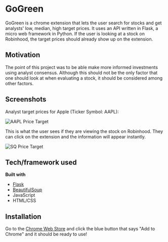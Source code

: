 # GoGreen
GoGreen is a chrome extension that lets the user search for stocks and get analysts' low, median, high target prices. It uses an API written in Flask, a micro web framework in Python. If the user is looking at a stock on Robinhood, the target prices should already show up on the extension.


## Motivation
The point of this project was to be able make more informed investments using analyst consensus. Although this should not be the only factor that one should look at when evaluating a stock, it should be considered among other factors. 


## Screenshots
Analyst target prices for Apple (Ticker Symbol: AAPL): 

![AAPL Price Target](https://user-images.githubusercontent.com/19865455/105124184-99204800-5aa7-11eb-8cd4-33d503ca775c.png)

This is what the user sees if they are viewing the stock on Robinhood. They can click on the extension and the information will appear instantly.

![SQ Price Target](https://user-images.githubusercontent.com/19865455/105124784-e05b0880-5aa8-11eb-81f7-f02d8e56cb06.png)


## Tech/framework used

<b>Built with</b>
- [Flask](https://flask.palletsprojects.com/en/1.1.x/)
- [BeautifulSoup](https://www.crummy.com/software/BeautifulSoup/bs4/doc/)
- JavaScript
- HTML/CSS


## Installation
Go to the [Chrome Web Store](https://chrome.google.com/webstore/detail/gogreen/gdfomgfjaambaelcehoainboiekakgfo?ref=producthunt) and click the blue button that says "Add to Chrome" and it should be ready to use!
